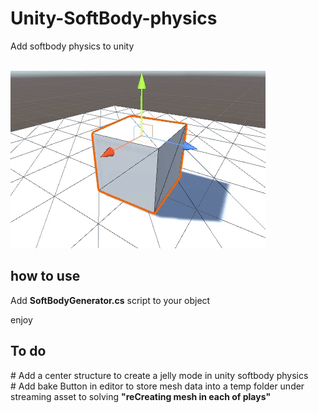 # Unity-SoftBody-physics
Add softbody physics to unity

<br>
<img src="https://github.com/ehsanwwe/Unity-SoftBody-physics/blob/main/softbody.gif?raw=true" >

<br>
<h2>how to use</h2>
Add <b>SoftBodyGenerator.cs</b> script to your object

enjoy


<h2>To do </h2>
# Add a center structure to create a jelly mode in unity softbody physics
<br>
# Add bake Button in editor to store mesh data into a temp folder under streaming asset to solving <b>"reCreating mesh in each of plays"</b>
